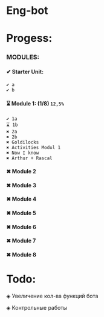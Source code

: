 # Eng-bot
# Progess:
### MODULES:
#### ✔ Starter Unit:
```
✔ a
✔ b
```
#### ⌛ Module 1: (1/8) `12,5%`
```
✔ 1a
⌛ 1b
✖ 2a
✖ 2b
✖ Goldilocks
✖ Activities Modul 1
✖ Now I know
✖ Arthur + Rascal
```

#### ✖ Module 2
#### ✖ Module 3
#### ✖ Module 4
#### ✖ Module 5
#### ✖ Module 6
#### ✖ Module 7
#### ✖ Module 8

# Todo:
◈ Увеличение кол-ва функций бота

◈ Контрольные работы

